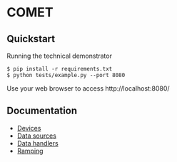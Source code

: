 # COMET

## Quickstart

Running the technical demonstrator

    $ pip install -r requirements.txt
    $ python tests/example.py --port 8080

Use your web browser to access http://localhost:8080/

## Documentation

* [Devices](doc/devices.md)
* [Data sources](doc/datasources.md)
* [Data handlers](doc/datahandlers.md)
* [Ramping](doc/ramping.md)
